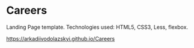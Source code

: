 # Careers
Landing Page template. Technologies used: HTML5, CSS3, Less, flexbox.

https://arkadiivodolazskyi.github.io/Careers
